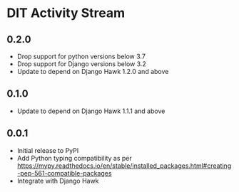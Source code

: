 # DIT Activity Stream

## 0.2.0

- Drop support for python versions below 3.7
- Drop support for Django versions below 3.2
- Update to depend on Django Hawk 1.2.0 and above

## 0.1.0

- Update to depend on Django Hawk 1.1.1 and above

## 0.0.1

- Initial release to PyPI
- Add Python typing compatibility as per https://mypy.readthedocs.io/en/stable/installed_packages.html#creating-pep-561-compatible-packages
- Integrate with Django Hawk
